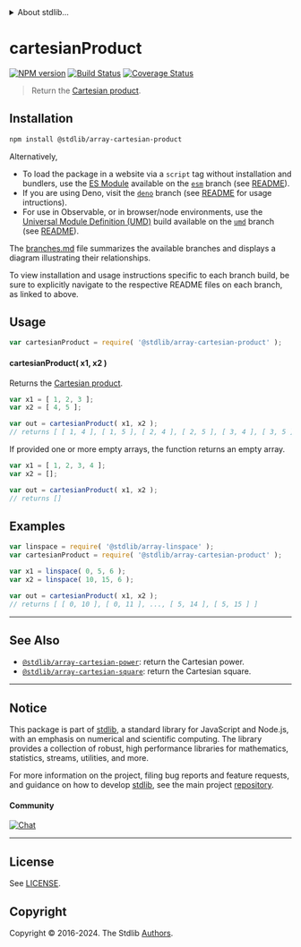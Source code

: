 <!--

@license Apache-2.0

Copyright (c) 2024 The Stdlib Authors.

Licensed under the Apache License, Version 2.0 (the "License");
you may not use this file except in compliance with the License.
You may obtain a copy of the License at

   http://www.apache.org/licenses/LICENSE-2.0

Unless required by applicable law or agreed to in writing, software
distributed under the License is distributed on an "AS IS" BASIS,
WITHOUT WARRANTIES OR CONDITIONS OF ANY KIND, either express or implied.
See the License for the specific language governing permissions and
limitations under the License.

-->


<details>
  <summary>
    About stdlib...
  </summary>
  <p>We believe in a future in which the web is a preferred environment for numerical computation. To help realize this future, we've built stdlib. stdlib is a standard library, with an emphasis on numerical and scientific computation, written in JavaScript (and C) for execution in browsers and in Node.js.</p>
  <p>The library is fully decomposable, being architected in such a way that you can swap out and mix and match APIs and functionality to cater to your exact preferences and use cases.</p>
  <p>When you use stdlib, you can be absolutely certain that you are using the most thorough, rigorous, well-written, studied, documented, tested, measured, and high-quality code out there.</p>
  <p>To join us in bringing numerical computing to the web, get started by checking us out on <a href="https://github.com/stdlib-js/stdlib">GitHub</a>, and please consider <a href="https://opencollective.com/stdlib">financially supporting stdlib</a>. We greatly appreciate your continued support!</p>
</details>

# cartesianProduct

[![NPM version][npm-image]][npm-url] [![Build Status][test-image]][test-url] [![Coverage Status][coverage-image]][coverage-url] <!-- [![dependencies][dependencies-image]][dependencies-url] -->

> Return the [Cartesian product][cartesian-product].

<section class="installation">

## Installation

```bash
npm install @stdlib/array-cartesian-product
```

Alternatively,

-   To load the package in a website via a `script` tag without installation and bundlers, use the [ES Module][es-module] available on the [`esm`][esm-url] branch (see [README][esm-readme]).
-   If you are using Deno, visit the [`deno`][deno-url] branch (see [README][deno-readme] for usage intructions).
-   For use in Observable, or in browser/node environments, use the [Universal Module Definition (UMD)][umd] build available on the [`umd`][umd-url] branch (see [README][umd-readme]).

The [branches.md][branches-url] file summarizes the available branches and displays a diagram illustrating their relationships.

To view installation and usage instructions specific to each branch build, be sure to explicitly navigate to the respective README files on each branch, as linked to above.

</section>

<section class="usage">

## Usage

```javascript
var cartesianProduct = require( '@stdlib/array-cartesian-product' );
```

#### cartesianProduct( x1, x2 )

Returns the [Cartesian product][cartesian-product].

```javascript
var x1 = [ 1, 2, 3 ];
var x2 = [ 4, 5 ];

var out = cartesianProduct( x1, x2 );
// returns [ [ 1, 4 ], [ 1, 5 ], [ 2, 4 ], [ 2, 5 ], [ 3, 4 ], [ 3, 5 ] ]
```

If provided one or more empty arrays, the function returns an empty array.

```javascript
var x1 = [ 1, 2, 3, 4 ];
var x2 = [];

var out = cartesianProduct( x1, x2 );
// returns []
```

</section>

<!-- /.usage -->

<section class="notes">

</section>

<!-- /.notes -->

<section class="examples">

## Examples

<!-- eslint no-undef: "error" -->

```javascript
var linspace = require( '@stdlib/array-linspace' );
var cartesianProduct = require( '@stdlib/array-cartesian-product' );

var x1 = linspace( 0, 5, 6 );
var x2 = linspace( 10, 15, 6 );

var out = cartesianProduct( x1, x2 );
// returns [ [ 0, 10 ], [ 0, 11 ], ..., [ 5, 14 ], [ 5, 15 ] ]
```

</section>

<!-- /.examples -->

<!-- Section for related `stdlib` packages. Do not manually edit this section, as it is automatically populated. -->

<section class="related">

* * *

## See Also

-   <span class="package-name">[`@stdlib/array-cartesian-power`][@stdlib/array/cartesian-power]</span><span class="delimiter">: </span><span class="description">return the Cartesian power.</span>
-   <span class="package-name">[`@stdlib/array-cartesian-square`][@stdlib/array/cartesian-square]</span><span class="delimiter">: </span><span class="description">return the Cartesian square.</span>

</section>

<!-- /.related -->

<!-- Section for all links. Make sure to keep an empty line after the `section` element and another before the `/section` close. -->


<section class="main-repo" >

* * *

## Notice

This package is part of [stdlib][stdlib], a standard library for JavaScript and Node.js, with an emphasis on numerical and scientific computing. The library provides a collection of robust, high performance libraries for mathematics, statistics, streams, utilities, and more.

For more information on the project, filing bug reports and feature requests, and guidance on how to develop [stdlib][stdlib], see the main project [repository][stdlib].

#### Community

[![Chat][chat-image]][chat-url]

---

## License

See [LICENSE][stdlib-license].


## Copyright

Copyright &copy; 2016-2024. The Stdlib [Authors][stdlib-authors].

</section>

<!-- /.stdlib -->

<!-- Section for all links. Make sure to keep an empty line after the `section` element and another before the `/section` close. -->

<section class="links">

[npm-image]: http://img.shields.io/npm/v/@stdlib/array-cartesian-product.svg
[npm-url]: https://npmjs.org/package/@stdlib/array-cartesian-product

[test-image]: https://github.com/stdlib-js/array-cartesian-product/actions/workflows/test.yml/badge.svg?branch=main
[test-url]: https://github.com/stdlib-js/array-cartesian-product/actions/workflows/test.yml?query=branch:main

[coverage-image]: https://img.shields.io/codecov/c/github/stdlib-js/array-cartesian-product/main.svg
[coverage-url]: https://codecov.io/github/stdlib-js/array-cartesian-product?branch=main

<!--

[dependencies-image]: https://img.shields.io/david/stdlib-js/array-cartesian-product.svg
[dependencies-url]: https://david-dm.org/stdlib-js/array-cartesian-product/main

-->

[chat-image]: https://img.shields.io/gitter/room/stdlib-js/stdlib.svg
[chat-url]: https://app.gitter.im/#/room/#stdlib-js_stdlib:gitter.im

[stdlib]: https://github.com/stdlib-js/stdlib

[stdlib-authors]: https://github.com/stdlib-js/stdlib/graphs/contributors

[umd]: https://github.com/umdjs/umd
[es-module]: https://developer.mozilla.org/en-US/docs/Web/JavaScript/Guide/Modules

[deno-url]: https://github.com/stdlib-js/array-cartesian-product/tree/deno
[deno-readme]: https://github.com/stdlib-js/array-cartesian-product/blob/deno/README.md
[umd-url]: https://github.com/stdlib-js/array-cartesian-product/tree/umd
[umd-readme]: https://github.com/stdlib-js/array-cartesian-product/blob/umd/README.md
[esm-url]: https://github.com/stdlib-js/array-cartesian-product/tree/esm
[esm-readme]: https://github.com/stdlib-js/array-cartesian-product/blob/esm/README.md
[branches-url]: https://github.com/stdlib-js/array-cartesian-product/blob/main/branches.md

[stdlib-license]: https://raw.githubusercontent.com/stdlib-js/array-cartesian-product/main/LICENSE

[cartesian-product]: https://en.wikipedia.org/wiki/Cartesian_product

<!-- <related-links> -->

[@stdlib/array/cartesian-power]: https://github.com/stdlib-js/array-cartesian-power

[@stdlib/array/cartesian-square]: https://github.com/stdlib-js/array-cartesian-square

<!-- </related-links> -->

</section>

<!-- /.links -->
